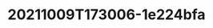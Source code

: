 ---
title: 20211009T173006-1e224bfa
takenAt: 2021-10-09T17:30:06.000Z
license: CC BY-ND 4.0
url: >-
  //images.ctfassets.net/bncv3c2gt878/1uRualwO3k3FRaV6wtZ9kG/23e9c558fc3eedf59b9ad2caff72dbcd/IMG_20211009_193006
size: 3554189
image:
  width: 3008
  height: 4000
geo:
  lat: 50.110738
  lng: 8.802802
contentType: image/jpeg
mediaInfo:
  Image:
    YResolution:
      - 72
    XResolution:
      - 72
    ImageWidth: 3008
    Model: LE2123
    ImageLength: 4000
    Make: OnePlus
    YCbCrPositioning: 1
    ExifTag: 209
    Orientation: 1
    ResolutionUnit: 2
    DateTime: 2021:10:09 19:30:06
    GPSTag: 799
  Photo:
    ExifVersion: '2.2'
    ApertureValue:
      - 1.82
    SceneType: '0'
    ExposureBiasValue:
      - 0
    ExposureProgram: 0
    ColorSpace: 1
    MaxApertureValue:
      - 1.82
    PixelYDimension: 0
    DateTimeOriginal: 2021:10:09 19:30:06
    FlashpixVersion: 49 46 48 0
    MakerNote: >-
      123 34 80 105 70 108 97 103 34 58 34 45 49 49 51 48 56 53 54 52 52 56 34
      44 34 110 105 103 104 116 70 108 97 103 34 58 34 50 34 44 34 110 105 103
      104 116 77 111 100 101 34 58 32 34 48 34 44 34 97 115 100 79 117 116 34 58
      32 91 34 48 34 93 44 34 105 115 111 34 58 32 34 49 54 53 50 34 44 34 101
      120 112 84 105 109 101 34 58 32 34 48 34 125
    SubSecTimeOriginal: '820000'
    WhiteBalance: 0
    ExposureMode: 0
    ExposureTime:
      - 0.09090909090909091
    Flash: 16
    SubSecTime: '820000'
    FNumber:
      - 1.88
    UserComment: charset=InvalidCharsetId 32768
    PixelXDimension: 0
    ISOSpeedRatings: 2000
    ComponentsConfiguration: 1 2 3 0
    FocalLengthIn35mmFilm: 0
    SubSecTimeDigitized: '820000'
    DateTimeDigitized: 2021:10:09 19:30:06
    MeteringMode: 4
    FocalLength:
      - 6.064
    SceneCaptureType: 0
    LightSource: 0
    SensingMethod: 0
  GPSInfo:
    GPSLatitude:
      - 50.110738
      - 0
      - 0
    GPSAltitude:
      - 166.203
    GPSLatitudeRef: 'N'
    GPSAltitudeRef: '0'
    GPSLongitudeRef: E
    GPSTimeStamp:
      - 17
      - 30
      - 6
    GPSLongitude:
      - 8.802802
      - 0
      - 0
    GPSDateStamp: '2021:10:09'
---